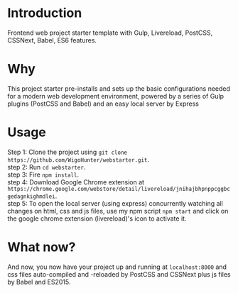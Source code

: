 # Introduction
Frontend web project starter template with Gulp, Livereload, PostCSS, CSSNext, Babel, ES6 features.  

# Why
This project starter pre-installs and sets up the basic configurations needed for a modern web development environment, powered by a series of Gulp plugins (PostCSS and Babel) and an easy local server by Express  

# Usage
Step 1: Clone the project using `git clone https://github.com/WigoHunter/webstarter.git`.  
step 2: Run `cd webstarter`.  
step 3: Fire `npm install`.  
step 4: Download Google Chrome extension at `https://chrome.google.com/webstore/detail/livereload/jnihajbhpnppcggbcgedagnkighmdlei`.  
step 5: To open the local server (using express) concurrently watching all changes on html, css and js files, use my npm script `npm start` and click on the google chrome extension (livereload)'s icon to activate it.  

# What now?
And now, you now have your project up and running at `localhost:8000` and css files auto-compiled and -reloaded by PostCSS and CSSNext plus js files by Babel and ES2015.
